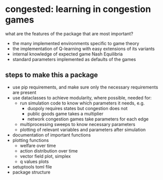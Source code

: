 # congested: learning in congestion games

what are the features of the package that are most important?
- the many implemented environments specific to game theory
- the implementation of Q-learning with easy extensions of its variants
- internal knowledge of expected game Nash Equilibria
- standard parameters implemented as defaults of the games

## steps to make this a package
- use pip requirements, and make sure only the necessary requirements are present
- use dataclasses to achieve modularity, where possible, needed for:
  - run simulation code to know which parameters it needs, e.g.
    - duopoly requires states but congestion does not
    - public goods game takes a multiplier
    - network congestion games take parameters for each edge
  - multiprocessing sweeps to know necessary parameters
  - plotting of relevant variables and parameters after simulation
- documentation of important functions
- plotting functions
  - welfare over time
  - action distribution over time
  - vector field plot, simplex
  - q values plots
- setuptools toml file
- package structure


